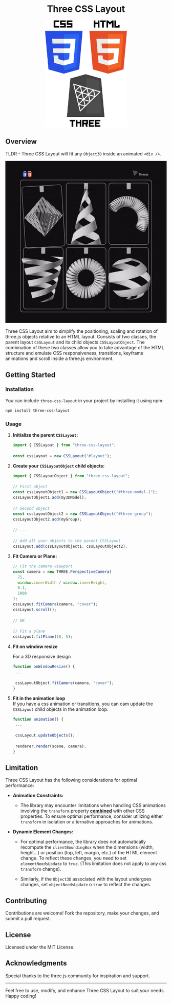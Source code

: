 <h1 align="center">Three CSS Layout</h1>

<p align="center">
   <img src="./app/public/CSS3_HTML5_THREE.svg" width="256"/>
</p>

## Overview

TLDR - Three CSS Layout will fit any `Object3D` inside an animated `<div />`.

<p align="center">
   <img src="./app/public/ThreeCssLayout.gif" width="512"/>
</p>

Three CSS Layout aim to simplify the positioning, scaling and rotation of three.js objects relative to an HTML layout. Consists of two classes, the parent layout `CSSLayout` and its child objects `CSSLayoutObject`. The combination of these two classes allow you to take advantage of the HTML structure and emulate CSS responsiveness, transitions, keyframe animations and scroll inside a three.js environment.

## Getting Started

### Installation

You can include `three-css-layout` in your project by installing it using npm:

```bash
npm install three-css-layout
```

### Usage

1. **Initialize the parent `CSSLayout`:**

   ```javascript
   import { CSSLayout } from "three-css-layout";

   const cssLayout = new CSSLayout("#layout");
   ```

2. **Create your `CSSLayoutObject` child objects:**

   ```javascript
   import { CSSLayoutObject } from "three-css-layout";

   // First object
   const cssLayoutObject1 = new CSSLayoutObject("#three-model-1");
   cssLayoutObject1.add(my3DModel);

   // Second object
   const cssLayoutObject2 = new CSSLayoutObject("#three-group");
   cssLayoutObject2.add(myGroup);

   // ...

   // Add all your objects to the parent CSSLayout
   cssLayout.add(cssLayoutObject1, cssLayoutObject2);
   ```

3. **Fit Camera or Plane:**

   ```javascript
   // Fit the camera viewport
   const camera = new THREE.PerspectiveCamera(
     75,
     window.innerWidth / window.innerHeight,
     0.1,
     1000
   );
   cssLayout.fitCamera(camera, "cover");
   cssLayout.scroll();

   // OR

   // Fit a plane
   cssLayout.fitPlane(10, 5);
   ```

4. **Fit on window resize**

   For a 3D responsive design

   ```javascript
   function onWindowResize() {
    ...

    cssLayoutObject.fitCamera(camera, "cover");
   }
   ```

5. **Fit in the animation loop**\
   If you have a css animation or transitions, you can cam update the `CSSLayout` child objects in the animation loop.

   ```javascript
   function animation() {
    ...

    cssLayout.updateObjects();

    renderer.render(scene, camera);
   }
   ```

## Limitation

Three CSS Layout has the following considerations for optimal performance:

- **Animation Constraints:**

  - The library may encounter limitations when handling CSS animations involving the `transform` property **<u>combined</u>** with other CSS properties. To ensure optimal performance, consider utilizing either `transform` in isolation or alternative approaches for animations.

- **Dynamic Element Changes:**

  - For optimal performance, the library does not automatically recompute the `clientBoundingBox` when the dimensions (width, height...) or position (top, left, margin, etc.) of the HTML element change. To reflect these changes, you need to set `elementNeedsUpdate` to `true`. (This limitation does not apply to any css `transform` change).

  - Similarly, if the `Object3D` associated with the layout undergoes changes, set `objectNeedsUpdate` o `true` to reflect the changes.

## Contributing

Contributions are welcome! Fork the repository, make your changes, and submit a pull request.

## License

Licensed under the MIT License.

## Acknowledgments

Special thanks to the three.js community for inspiration and support.

---

Feel free to use, modify, and enhance Three CSS Layout to suit your needs. Happy coding!
